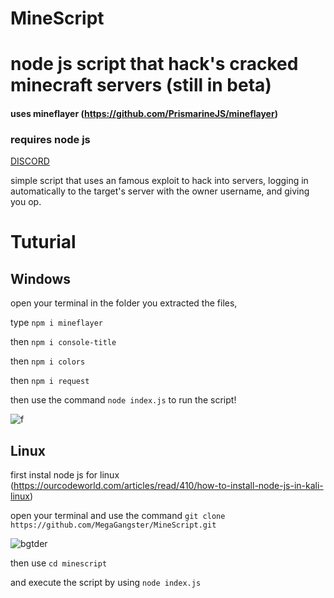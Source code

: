 # MineScript


# node js script that hack's cracked minecraft servers (still in beta)

#### uses mineflayer (https://github.com/PrismarineJS/mineflayer)
### requires node js

[DISCORD](https://discord.gg/pPPxdNeBwN)


simple script that uses an famous exploit to hack into servers, logging in automatically to the target's server with the owner username, and giving you op.


# Tuturial

## Windows
open your terminal in the folder you extracted the files, 

type `npm i mineflayer`

then `npm i console-title`

then `npm i colors`

then `npm i request`

then use the command `node index.js` to run the script!

![f](https://user-images.githubusercontent.com/50393513/113513492-b32fd980-9572-11eb-8c9f-571fab12eff5.gif)




## Linux

first instal node js for linux (https://ourcodeworld.com/articles/read/410/how-to-install-node-js-in-kali-linux)

open your terminal and use the command `git clone https://github.com/MegaGangster/MineScript.git`

![bgtder](https://user-images.githubusercontent.com/50393513/113513812-18d09580-9574-11eb-9e7f-ac01eec275d4.gif)

then use `cd minescript`

and execute the script by using `node index.js`



